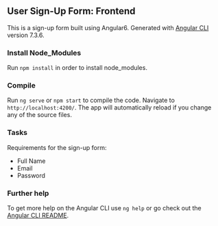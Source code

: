 ## User Sign-Up Form: Frontend

This is a sign-up form built using Angular6.
Generated with [Angular CLI](https://github.com/angular/angular-cli) version 7.3.6.

### Install Node_Modules

Run `npm install` in order to install node_modules. 

### Compile

Run `ng serve` or `npm start` to compile the code. 
Navigate to `http://localhost:4200/`. The app will automatically reload if you change any of the source files.

### Tasks

Requirements for the sign-up form:
* Full Name 
* Email
* Password

### Further help

To get more help on the Angular CLI use `ng help` or go check out the [Angular CLI README](https://github.com/angular/angular-cli/blob/master/README.md).
